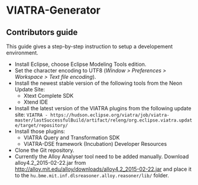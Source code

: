 # VIATRA-Generator

## Contributors guide
This guide gives a step-by-step instruction to setup a developement environment.
* Install Eclipse, choose Eclipse Modeling Tools edition.
* Set the character encoding to UTF8 (*Window > Preferences > Workspace > Text file encoding*).
* Install the newest stable version of the following tools from the Neon Update Site:
  * Xtext Complete SDK
  * Xtend IDE
* Install the latest version of the VIATRA plugins from the following update site: ```VIATRA - https://hudson.eclipse.org/viatra/job/viatra-master/lastSuccessfulBuild/artifact/releng/org.eclipse.viatra.update/target/repository/```
* Install those plugins:
  * VIATRA Query and Transformation SDK
  * VIATRA-DSE framework (Incubation) Developer Resources
* Clone the Git repository.
* Currently the Alloy Analyser tool need to be added manually.  Download alloy4.2_2015-02-22.jar from http://alloy.mit.edu/alloy/downloads/alloy4.2_2015-02-22.jar and place it to the ```hu.bme.mit.inf.dlsreasoner.alloy.reasoner/lib/``` folder.


